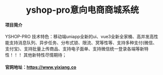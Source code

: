 <h1 style="text-align: center">yshop-pro意向电商商城系统</h1>


#### 项目简介
YSHOP-PRO 技术特色：移动端uniapp全新的ui、vue3全新全家桶、高并发高性能支持消息队列、异步任务、分布式锁、限流、冥等性等、支持多种支付(微信、支付宝)、支持批量上传商品、支持电子面单、支持微信统一登录各端等新特性！！！ 其他新特性尽情期待；

 

#### 官网地址：https://www.yixiang.co 

